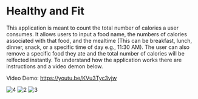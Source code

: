 # Healthy and Fit


This application is meant to count the total number of calories a user consumes. It allows users to input a food name, the numbers of calories associated with that food, and the mealtime (This can be breakfast, lunch, dinner, snack, or a specific time of day e.g., 11:30 AM). The user can also remove a specific food they ate and the total number of calories will be relfected instantly. To understand how the application works there are instructions and a video demon below. 






Video Demo: https://youtu.be/KVu3Tyc3vjw





![4](https://user-images.githubusercontent.com/114096396/204569369-b559d0e0-73b4-4e37-8261-a805ab1a545a.PNG)
![2](https://user-images.githubusercontent.com/114096396/204568929-c971dec1-a61f-4ecb-8708-25302ca6a2a6.PNG)
![3](https://user-images.githubusercontent.com/114096396/204568960-cbac2660-b29f-46ab-8542-90b209745f64.PNG)
